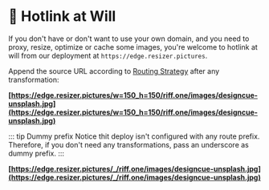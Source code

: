 # :link: Hotlink at Will

If you don't have or don't want to use your own domain, and you need to proxy, resize, optimize or cache some images, you're welcome to hotlink at will from our deployment at `https://edge.resizer.pictures`.

Append the source URL according to [Routing Strategy](routing.html) after any transformation:

**[https://edge.resizer.pictures/w=150_h=150/riff.one/images/designcue-unsplash.jpg](https://edge.resizer.pictures/w=150_h=150/riff.one/images/designcue-unsplash.jpg)**

::: tip Dummy prefix
Notice thit deploy isn't configured with any route prefix. Therefore, if you don't need any transformations, pass an underscore as dummy prefix.
:::

**[https://edge.resizer.pictures/_/riff.one/images/designcue-unsplash.jpg](https://edge.resizer.pictures/_/riff.one/images/designcue-unsplash.jpg)**

